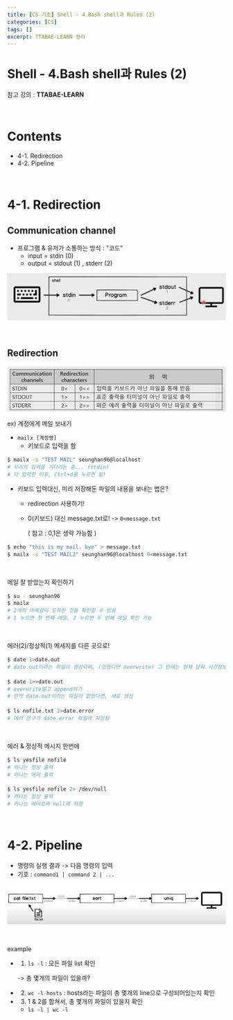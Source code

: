 ```yaml
---
title: [CS 기초] Shell - 4.Bash shell과 Rules (2)
categories: [CS]
tags: []
excerpt: TTABAE-LEARN 정리
---
```


# Shell - 4.Bash shell과 Rules (2)

<script src="https://cdn.mathjax.org/mathjax/latest/MathJax.js?config=TeX-AMS-MML_HTMLorMML" type="text/javascript"></script>

참고 강의 : **TTABAE-LEARN**

<br>

# Contents

- 4-1. Redirection
- 4-2. Pipeline

<br>

# 4-1. Redirection

## Communication channel

- 프로그램 & 유저가 소통하는 방식 : "코드"
  - input = stdin (0)
  - output = stdout (1) , stderr (2)

![figure2](/assets/img/cs/img21.png)

<br>

## Redirection

![figure2](/assets/img/cs/img22.png)

ex) 계정에게 메일 보내기

- `mailx [계정명]`
  - 키보드로 입력을 함

```bash
$ mailx -s "TEST MAIL" seunghan96@localhost
# 우리의 입력을 기다리는 중... (stdin)
# 다 입력한 이후, Ctrl+d를 누르면 됨!
```

- 키보드 입력대신, 미리 저장해둔 파일의 내용을 보내는 법은?

  - redirection 사용하기!

  - 0(키보드) 대신 message.txt로! -> `0<message.txt`

    ( 참고 : 0,1은 생략 가능함 )

```bash
$ echo "this is my mail. bye" > message.txt
$ mailx -s "TEST MAIL2" seunghan96@localhost 0<message.txt
```

<br>

메일 잘 받았는지 확인하기

```bash
$ su - seunghan96
$ mailx
# 2개의 이메일이 도착한 것을 확인할 수 있음
# 1 누르면 첫 번째 메일, 2 누르면 두 번째 메일 확인 가능
```

<br>

에러(2)/정상적(1) 메세지를 다른 곳으로!

```bash
$ date 1>date.out
# date.out이라는 파일이 생성되며, (있었다면 overwrite) 그 안에는 현재 날짜.시간정보 포함

$ date 1>>date.out
# overwrite말고 append하기
# 만약 date.out이라는 파일이 없었다면, 새로 생성

$ ls nofile.txt 2>date.error
# 에러 문구가 date.error 파일에 저장됨
```

<br>

에러 & 정상적 메시지 한번에

```bash
$ ls yesfile nofile
# 하나는 정상 출력
# 하나는 에러 출력

$ ls yesfile nofile 2> /dev/null
# 하나는 정상 출력
# 하나는 에러로써 null에 저장
```

<br>

# 4-2. Pipeline

- 명령의 실행 결과 -> 다음 명령의 입력
- 기호 : `command1 | command 2 | ...` 

![figure2](/assets/img/cs/img23.png)

<br>

example

- 1) `ls -l` : 모든 파일 list 확인

  -> 총 몇개의 파일이 있을까?

- 2) `wc -l hosts` : hosts라는 파일이 총 몇개의 line으로 구성되어있는지 확인

- 3) 1 & 2를 합쳐서, 총 몇개의 파일이 있을지 확인

  - `ls -l | wc -l`